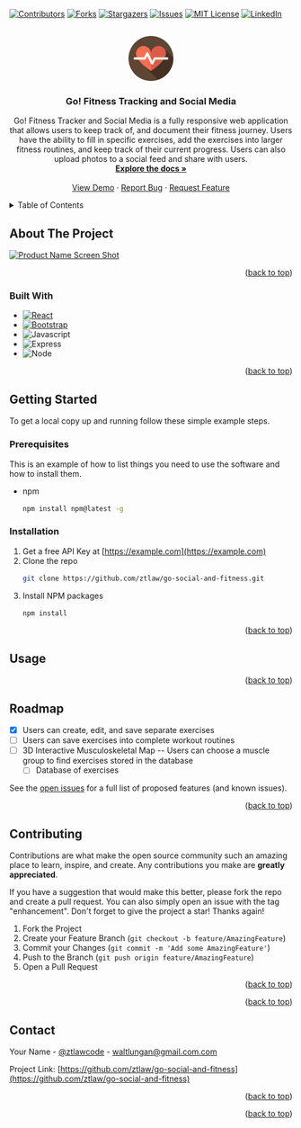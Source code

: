 <!-- Improved compatibility of back to top link: See: https://github.com/othneildrew/Best-README-Template/pull/73 -->
<a name="readme-top"></a>
<!--
*** Thanks for checking out the Best-README-Template. If you have a suggestion
*** that would make this better, please fork the repo and create a pull request
*** or simply open an issue with the tag "enhancement".
*** Don't forget to give the project a star!
*** Thanks again! Now go create something AMAZING! :D
-->



<!-- PROJECT SHIELDS -->
<!--
*** I'm using markdown "reference style" links for readability.
*** Reference links are enclosed in brackets [ ] instead of parentheses ( ).
*** See the bottom of this document for the declaration of the reference variables
*** for contributors-url, forks-url, etc. This is an optional, concise syntax you may use.
*** https://www.markdownguide.org/basic-syntax/#reference-style-links
-->
[![Contributors][contributors-shield]][contributors-url]
[![Forks][forks-shield]][forks-url]
[![Stargazers][stars-shield]][stars-url]
[![Issues][issues-shield]][issues-url]
[![MIT License][license-shield]][license-url]
[![LinkedIn][linkedin-shield]][linkedin-url] 



<!-- PROJECT LOGO -->
<br />
<div align="center">
  <a href="https://github.com/ztlaw/go-social-and-fitness">
    <img src="images/icon.png" alt="Logo" width="80" height="80">
  </a>

<h3 align="center">Go! Fitness Tracking and Social Media</h3>

  <p align="center">
    Go! Fitness Tracker and Social Media is a fully responsive web application that allows users to keep track of, and document their fitness journey. Users have the ability to fill in specific exercises, add the exercises into larger fitness routines, and keep track of their current progress. Users can also upload photos to a social feed and share with users. 
    <br />
    <a href="https://github.com/ztlaw/go-social-and-fitness"><strong>Explore the docs »</strong></a>
    <br />
    <br />
    <a href="https://github.com/ztlaw/go-social-and-fitness">View Demo</a>
    ·
    <a href="https://github.com/ztlaw/go-social-and-fitness/issues">Report Bug</a>
    ·
    <a href="https://github.com/ztlaw/go-social-and-fitness/issues">Request Feature</a>
  </p>
</div>



<!-- TABLE OF CONTENTS -->
<details>
  <summary>Table of Contents</summary>
  <ol>
    <li>
      <a href="#about-the-project">About The Project</a>
      <ul>
        <li><a href="#built-with">Built With</a></li>
      </ul>
    </li>
    <li>
      <a href="#getting-started">Getting Started</a>
      <ul>
        <li><a href="#prerequisites">Prerequisites</a></li>
        <li><a href="#installation">Installation</a></li>
      </ul>
    </li>
    <li><a href="#usage">Usage</a></li>
    <li><a href="#roadmap">Roadmap</a></li>
    <li><a href="#contributing">Contributing</a></li>
    <li><a href="#license">License</a></li>
    <li><a href="#contact">Contact</a></li>
    <li><a href="#acknowledgments">Acknowledgments</a></li>
  </ol>
</details>



<!-- ABOUT THE PROJECT -->
## About The Project

[![Product Name Screen Shot][product-screenshot]](https://example.com)

<!--Here's a blank template to get started: To avoid retyping too much info. Do a search and replace with your text editor for the following: `ztlaw`, `go-social-and-fitness`, `ztlawcode`, `walt-lungan`, `gmail.com`, `waltlungan`, `project_title`, `project_description` -->

<p align="right">(<a href="#readme-top">back to top</a>)</p>



### Built With


* [![React][React.js]][React-url]
* [![Bootstrap][Bootstrap.com]][Bootstrap-url]
* ![Javascript][Javascript.com]
* ![Express]
* ![Node]


<p align="right">(<a href="#readme-top">back to top</a>)</p>



<!-- GETTING STARTED -->
## Getting Started


To get a local copy up and running follow these simple example steps.

### Prerequisites

This is an example of how to list things you need to use the software and how to install them.
* npm
  ```sh
  npm install npm@latest -g
  ```

### Installation

1. Get a free API Key at [https://example.com](https://example.com)
2. Clone the repo
   ```sh
   git clone https://github.com/ztlaw/go-social-and-fitness.git
   ```
3. Install NPM packages
   ```sh
   npm install
   ```

<p align="right">(<a href="#readme-top">back to top</a>)</p>



<!-- USAGE EXAMPLES -->
## Usage

<!--Use this space to show useful examples of how a project can be used. Additional screenshots, code examples and demos work well in this space. You may also link to more resources.

_For more examples, please refer to the [Documentation](https://example.com)_ -->

<p align="right">(<a href="#readme-top">back to top</a>)</p>



<!-- ROADMAP -->
## Roadmap

- [X] Users can create, edit, and save separate exercises 
- [ ] Users can save exercises into complete workout routines
- [ ] 3D Interactive Musculoskeletal Map -- Users can choose a muscle group to find exercises stored in the database
    - [ ] Database of exercises

See the [open issues](https://github.com/ztlaw/go-social-and-fitness/issues) for a full list of proposed features (and known issues).

<p align="right">(<a href="#readme-top">back to top</a>)</p>



<!-- CONTRIBUTING -->
## Contributing

Contributions are what make the open source community such an amazing place to learn, inspire, and create. Any contributions you make are **greatly appreciated**.

If you have a suggestion that would make this better, please fork the repo and create a pull request. You can also simply open an issue with the tag "enhancement".
Don't forget to give the project a star! Thanks again!

1. Fork the Project
2. Create your Feature Branch (`git checkout -b feature/AmazingFeature`)
3. Commit your Changes (`git commit -m 'Add some AmazingFeature'`)
4. Push to the Branch (`git push origin feature/AmazingFeature`)
5. Open a Pull Request

<p align="right">(<a href="#readme-top">back to top</a>)</p>




<p align="right">(<a href="#readme-top">back to top</a>)</p>



<!-- CONTACT -->
## Contact

Your Name - [@ztlawcode](https://twitter.com/ztlawcode) - waltlungan@gmail.com.com

Project Link: [https://github.com/ztlaw/go-social-and-fitness](https://github.com/ztlaw/go-social-and-fitness)

<p align="right">(<a href="#readme-top">back to top</a>)</p>



<!-- ACKNOWLEDGMENTS -->
<!--## Acknowledgments

* []()
* []()
* []() -->

<p align="right">(<a href="#readme-top">back to top</a>)</p>



<!-- MARKDOWN LINKS & IMAGES -->
<!-- https://www.markdownguide.org/basic-syntax/#reference-style-links -->
[contributors-shield]: https://img.shields.io/github/contributors/ztlaw/go-social-and-fitness.svg?style=for-the-badge
[contributors-url]: https://github.com/ztlaw/go-social-and-fitness/graphs/contributors
[forks-shield]: https://img.shields.io/github/forks/ztlaw/go-social-and-fitness.svg?style=for-the-badge
[forks-url]: https://github.com/ztlaw/go-social-and-fitness/network/members
[stars-shield]: https://img.shields.io/github/stars/ztlaw/go-social-and-fitness.svg?style=for-the-badge
[stars-url]: https://github.com/ztlaw/go-social-and-fitness/stargazers
[issues-shield]: https://img.shields.io/github/issues/ztlaw/go-social-and-fitness.svg?style=for-the-badge
[issues-url]: https://github.com/ztlaw/go-social-and-fitness/issues
[license-shield]: https://img.shields.io/github/license/ztlaw/go-social-and-fitness.svg?style=for-the-badge
[license-url]: https://github.com/ztlaw/go-social-and-fitness/blob/master/LICENSE.txt
[linkedin-shield]: https://img.shields.io/badge/-LinkedIn-black.svg?style=for-the-badge&logo=linkedin&colorB=555
[linkedin-url]: https://linkedin.com/in/walt-lungan
[product-screenshot]: images/screenshot.png
[Next.js]: https://img.shields.io/badge/next.js-000000?style=for-the-badge&logo=nextdotjs&logoColor=white
[Next-url]: https://nextjs.org/
[React.js]: https://img.shields.io/badge/React-20232A?style=for-the-badge&logo=react&logoColor=61DAFB
[React-url]: https://reactjs.org/
[Vue.js]: https://img.shields.io/badge/Vue.js-35495E?style=for-the-badge&logo=vuedotjs&logoColor=4FC08D
[Vue-url]: https://vuejs.org/
[Angular.io]: https://img.shields.io/badge/Angular-DD0031?style=for-the-badge&logo=angular&logoColor=white
[Angular-url]: https://angular.io/
[Svelte.dev]: https://img.shields.io/badge/Svelte-4A4A55?style=for-the-badge&logo=svelte&logoColor=FF3E00
[Svelte-url]: https://svelte.dev/
[Laravel.com]: https://img.shields.io/badge/Laravel-FF2D20?style=for-the-badge&logo=laravel&logoColor=white
[Laravel-url]: https://laravel.com
[Bootstrap.com]: https://img.shields.io/badge/Bootstrap-563D7C?style=for-the-badge&logo=bootstrap&logoColor=white
[Bootstrap-url]: https://getbootstrap.com
[JQuery.com]: https://img.shields.io/badge/jQuery-0769AD?style=for-the-badge&logo=jquery&logoColor=white
[JQuery-url]: https://jquery.com 
[Javascript.com]: https://img.shields.io/badge/JavaScript-323330?style=for-the-badge&logo=javascript&logoColor=F7DF1E
[Javascript-url]: https://javascript.com
[Express]: https://img.shields.io/badge/Express.js-000000?style=for-the-badge&logo=express&logoColor=white
[Node]: https://img.shields.io/badge/Node.js-339933?style=for-the-badge&logo=nodedotjs&logoColor=white
